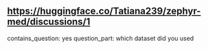 ## https://huggingface.co/Tatiana239/zephyr-med/discussions/1

contains_question: yes
question_part: which dataset did you used